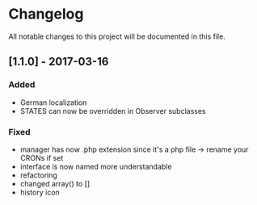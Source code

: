 # Changelog
All notable changes to this project will be documented in this file.

## [1.1.0] - 2017-03-16

### Added
- German localization
- STATES can now be overridden in Observer subclasses

### Fixed
- manager has now .php extension since it's a php file -> rename your CRONs if set
- interface is now named more understandable
- refactoring
- changed array() to []
- history icon